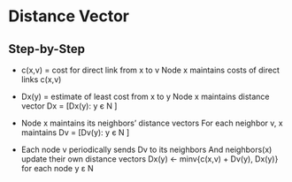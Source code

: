 # Distance Vector

## Step-by-Step

- c(x,v) = cost for direct link from x to v
Node x maintains costs of direct links c(x,v)

- Dx(y) = estimate of least cost from x to y
Node x maintains distance vector Dx = [Dx(y): y є N ]

- Node x maintains its neighbors’ distance vectors
For each neighbor v, x maintains Dv = [Dv(y): y є N ]

- Each node v periodically sends Dv to its neighbors
And neighbors(x) update their own distance vectors
Dx(y) ← minv{c(x,v) + Dv(y), Dx(y)} for each node y ε N

